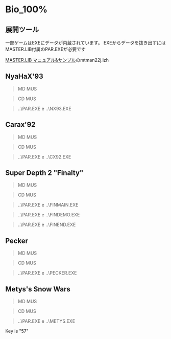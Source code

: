 # Bio_100%

## 展開ツール

一部ゲームはEXEにデータが内蔵されています。
EXEからデータを抜き出すにはMASTER.LIB付属のPAR.EXEが必要です

[MASTER.LIB マニュアル&サンプル](http://www.vector.co.jp/soft/dos/prog/se004651.html)のmtman22j.lzh


## NyaHaX'93

> MD MUS

> CD MUS

> ..\PAR.EXE e ..\NX93.EXE

## Carax'92

> MD MUS

> CD MUS

> ..\PAR.EXE e ..\CX92.EXE


## Super Depth 2 "Finalty"

> MD MUS

> CD MUS

> ..\PAR.EXE e ..\FINMAIN.EXE

> ..\PAR.EXE e ..\FINDEMO.EXE

> ..\PAR.EXE e ..\FINEND.EXE

## Pecker

> MD MUS

> CD MUS

> ..\PAR.EXE e ..\PECKER.EXE

## Metys's Snow Wars

> MD MUS

> CD MUS

> ..\PAR.EXE e ..\METYS.EXE

Key is "57"

<!-- goggle2 147 -->
